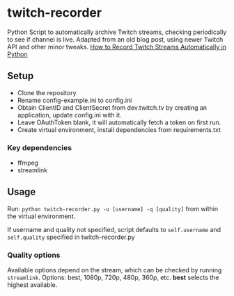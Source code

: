# twitch-recorder

Python Script to automatically archive Twitch streams, checking periodically to see if channel is live. Adapted from an old blog post, using newer Twitch API and other minor tweaks. [How to Record Twitch Streams Automatically in Python](https://www.godo.dev/tutorials/python-record-twitch/)

## Setup

- Clone the repository
- Rename config-example.ini to config.ini
- Obtain ClientID and ClientSecret from dev.twitch.tv by creating an application, update config.ini with it. 
- Leave OAuthToken blank, it will automatically fetch a token on first run. 
- Create virtual environment, install dependencies from requirements.txt

### Key dependencies
- ffmpeg
- streamlink

## Usage
Run: 
`python twitch-recorder.py -u [username] -q [quality]` from within the virtual environment. 

If username and quality not specified, script defaults to `self.username` and `self.quality` specified in twitch-recorder.py 

### Quality options

Available options depend on the stream, which can be checked by running `streamlink`. Options: best, 1080p, 720p, 480p, 360p, etc. **best** selects the highest available. 
